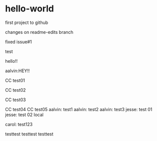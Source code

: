 hello-world
===========

first project to github

changes on readme-edits branch

fixed issue#1

test 

hello!!

aalvin:HEY!!

CC test01

CC test02

CC test03

CC test04
CC test05
aalvin: test1
aalvin: test2
aalvin: test3
jesse: test 01
jesse: test 02 local


carol: test123

testtest
testtest
testtest
